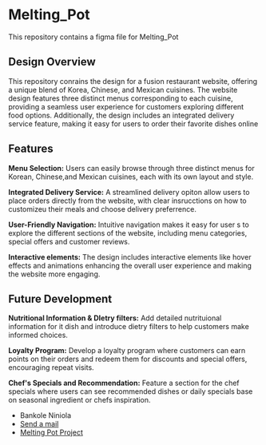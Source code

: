 # Melting_Pot
This repository contains a figma file for Melting_Pot 


## Design Overview
This repository conrains the design for a fusion restaurant website, offering a unique blend of Korea, Chinese, and Mexican cuisines. The website design features three distinct menus corresponding to each cuisine, providing a seamless user experience for customers exploring different food options. Additionally, the design includes an integrated delivery service feature, making it easy for users to order their favorite dishes online 


## Features

**Menu Selection:** Users can easily browse through three distinct menus for Korean, Chinese,and Mexican cuisines, each with its own layout  and style.

**Integrated Delivery  Service:** A streamlined delivery opiton  allow users to place orders directly from the website, with clear insrucctions on how to customizeu their meals and choose delivery preferrence.

**User-Friendly Navigation:** Intuitive navigation makes it easy for user s to explore the different sections of the website, including  menu categories, special offers and customer reviews.

**Interactive elements:** The design includes interactive elements like hover effects and animations enhancing the overall user experience and making the website more engaging.

 

## Future Development

**Nutritional Information & DIetry filters:** Add detailed nutrituional information for it dish and introduce dietry filters to help customers make informed choices.

**Loyalty Program:** Develop a loyalty program where customers can earn points on their orders and redeem them for discounts and special offers, encouraging repeat visits.

**Chef's Specials and Recommendation:** Feature a section for the chef specials where users can see recommended dishes or daily specials base on seasonal ingredient or chefs inspiration.


* Bankole Niniola
* [Send a mail](mailto:bankoleniniola430@gmail.com)
* [Melting Pot Project](https://www.figma.com/design/Cc4Q0XFN8eOXVxzCcvbIpA/Untitled?node-id=35-38&t=AHN5S9n7q8wI98po-0)
